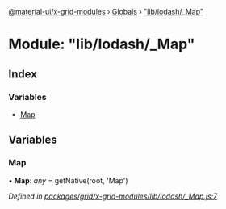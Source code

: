 [@material-ui/x-grid-modules](../README.md) › [Globals](../globals.md) › ["lib/lodash/_Map"](_lib_lodash__map_.md)

# Module: "lib/lodash/_Map"

## Index

### Variables

* [Map](_lib_lodash__map_.md#map)

## Variables

###  Map

• **Map**: *any* = getNative(root, 'Map')

*Defined in [packages/grid/x-grid-modules/lib/lodash/_Map.js:7](https://github.com/mui-org/material-ui-x/blob/02342a6/packages/grid/x-grid-modules/lib/lodash/_Map.js#L7)*
